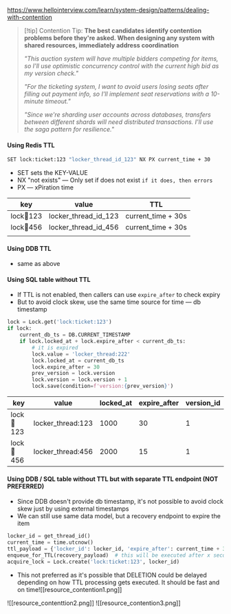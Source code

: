https://www.hellointerview.com/learn/system-design/patterns/dealing-with-contention 

> [!tip] Contention Tip: 
> **The best candidates identify contention problems before they're asked. When designing any system with shared resources, immediately address coordination**
>
> *"This auction system will have multiple bidders competing for items, so I'll use optimistic concurrency control with the current high bid as my version check."*
>  
>  *"For the ticketing system, I want to avoid users losing seats after filling out payment info, so I'll implement seat reservations with a 10-minute timeout."*
>  
>  *"Since we're sharding user accounts across databases, transfers between different shards will need distributed transactions. I'll use the saga pattern for resilience."*
#### Using Redis TTL
```bash
SET lock:ticket:123 "locker_thread_id_123" NX PX current_time + 30
```
- SET sets the KEY-VALUE
- NX "not exists" — Only set if does not exist `if it does, then errors`
- PX — xPiration time

| key             | value                | TTL                |
| --------------- | -------------------- | ------------------ |
| lock:ticket:123 | locker_thread_id_123 | current_time + 30s |
| lock:ticket:456 | locker_thread_id_456 | current_time + 30s |
|                 |                      |                    |
#### Using DDB TTL
- same as above 
#### Using SQL table without TTL
- If TTL is not enabled, then callers can use `expire_after` to check expiry
- But to avoid clock skew, use the same time source for time — db timestamp
```python
lock = Lock.get('lock:ticket:123')
if lock:
	current_db_ts = DB.CURRENT_TIMESTAMP
	if lock.locked_at + lock.expire_after < current_db_ts:
		# it is expired
		lock.value = 'locker_thread:222'
		lock.locked_at = current_db_ts
		lock.expire_after = 30
		prev_version = lock.version
		lock.version = lock.version + 1
		lock.save(condition=f'version:{prev_version}')
```

| key             | value             | locked_at | expire_after | version_id |
| --------------- | ----------------- | --------- | ------------ | ---------- |
| lock:ticket:123 | locker_thread:123 | 1000      | 30           | 1          |
| lock:ticket:456 | locker_thread:456 | 2000      | 15           | 1          |
#### Using DDB / SQL table without TTL but with separate TTL endpoint (NOT PREFERRED)
- Since DDB doesn't provide db timestamp, it's not possible to avoid clock skew just by using external timestamps
- We can still use same data model, but a recovery endpoint to expire the item

```python
locker_id = get_thread_id()
current_time = time.utcnow()
ttl_payload = {'locker_id': locker_id, 'expire_after': current_time + 30}
enqueue_for_TTL(recovery_payload)  # this will be executed after x seconds
acquire_lock = Lock.create('lock:ticket:123', locker_id)
```

- This not preferred as it's possible that DELETION could be delayed depending on how TTL processing gets executed. It should be fast and on time![[resource_contention1.png]]

![[resource_contenttion2.png]]
![[resource_contention3.png]]